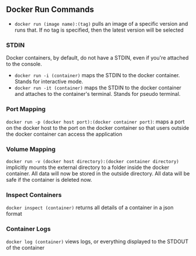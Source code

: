 ## Docker Run Commands
-	`docker run (image name):(tag)` pulls an image of a specific version and runs that. If no tag is specified, then the latest version will be selected
### STDIN
Docker containers, by default, do not have a STDIN, even if you're attached to the console.
- `docker run -i (container)` maps the STDIN to the docker container. Stands for interactive mode.
- `docker run -it (container)` maps the STDIN to the docker container and attaches to the container's terminal. Stands for pseudo terminal.
### Port Mapping
`docker run -p (docker host port):(docker container port)`: maps a port on the docker host to the port on the docker container so that users outside the docker container can access the application
### Volume Mapping
`docker run -v (docker host directory):(docker container directory)` implicitly mounts the external directory to a folder inside the docker container. All data will now be stored in the outside directory. All data will be safe if the container is deleted now.
### Inspect Containers
`docker inspect (container)` returns all details of a container in a json format
### Container Logs
`docker log (container)` views logs, or everything displayed to the STDOUT of the container